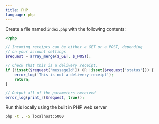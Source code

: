 ```yaml
---
title: PHP
language: php
---
```


Create a file named `index.php` with the following contents:

```php
<?php

// Incoming receipts can be either a GET or a POST, depending
// on your account settings
$request = array_merge($_GET, $_POST);

// Check that this is a delivery receipt.
if (!isset($request['messageId']) OR !isset($request['status'])) {
    error_log('This is not a delivery receipt');
    return;
}

// Output all of the parameters received
error_log(print_r($request, true));
```

Run this locally using the built in PHP web server

```bash
php -t . -S localhost:5000
```

